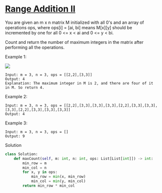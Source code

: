 # [Range Addition II](https://leetcode.com/problems/range-addition-ii/description/)

You are given an m x n matrix M initialized with all 0's and an array of operations ops, where ops[i] = [ai, bi] 
means M[x][y] should be incremented by one for all 0 <= x < ai and 0 <= y < bi.

Count and return the number of maximum integers in the matrix after performing all the operations.

Example 1:

![](https://assets.leetcode.com/uploads/2020/10/02/ex1.jpg)

```
Input: m = 3, n = 3, ops = [[2,2],[3,3]]
Output: 4
Explanation: The maximum integer in M is 2, and there are four of it in M. So return 4.
```
Example 2:
```
Input: m = 3, n = 3, ops = [[2,2],[3,3],[3,3],[3,3],[2,2],[3,3],[3,3],[3,3],[2,2],[3,3],[3,3],[3,3]]
Output: 4
```
Example 3:
```
Input: m = 3, n = 3, ops = []
Output: 9
```
Solution
```python
class Solution:
    def maxCount(self, m: int, n: int, ops: List[List[int]]) -> int:
        min_row = m
        min_col = n
        for x, y in ops:
            min_row = min(x, min_row)
            min_col = min(y, min_col)
        return min_row * min_col
```
